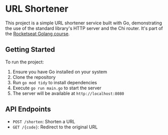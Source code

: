 # URL Shortener

This project is a simple URL shortener service built with Go, demonstrating the use of the standard library's HTTP server and the Chi router. It's part of the [Rocketseat Golang course](rocketseat.com.br).

## Getting Started

To run the project:

1. Ensure you have Go installed on your system
2. Clone the repository
3. Run `go mod tidy` to install dependencies
4. Execute `go run main.go` to start the server
5. The server will be available at `http://localhost:8080`

## API Endpoints

- `POST /shorten`: Shorten a URL
- `GET /{code}`: Redirect to the original URL
